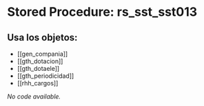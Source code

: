 # Stored Procedure: rs_sst_sst013

## Usa los objetos:
- [[gen_compania]]
- [[gth_dotacion]]
- [[gth_dotaele]]
- [[gth_periodicidad]]
- [[rhh_cargos]]

*No code available.*
